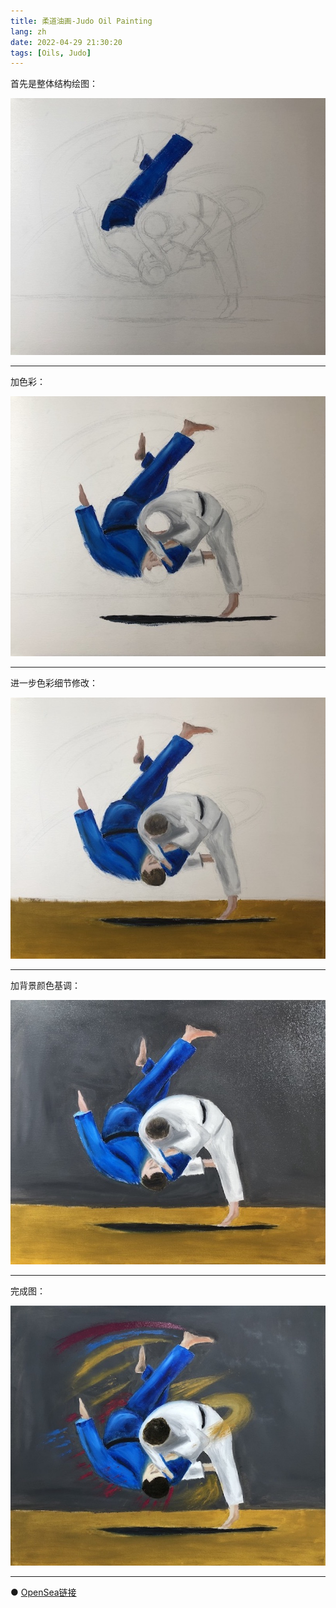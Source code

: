```yaml
---
title: 柔道油画-Judo Oil Painting
lang: zh
date: 2022-04-29 21:30:20
tags: [Oils, Judo]
---
```


首先是整体结构绘图：

![judo](/image/Oils/judo/judo_1.jpeg)

----------------------------------------  

加色彩：

![judo](/image/Oils/judo/judo_2.jpeg)

----------------------------------------  

进一步色彩细节修改：

![judo](/image/Oils/judo/judo_3.jpeg)

----------------------------------------  

加背景颜色基调：

![judo](/image/Oils/judo/judo_4.jpeg)

----------------------------------------  

完成图：

![judo](/image/Oils/judo/judo_5.jpeg)

----------------------------------------  

● [OpenSea链接](https://opensea.io/assets/ethereum/0x495f947276749ce646f68ac8c248420045cb7b5e/5538608732828411082250453030091092578936762873171210564831323257723697496065 "Judo Oil Painting")

<nft-card
contractAddress="0x495f947276749ce646f68ac8c248420045cb7b5e"
tokenId="5538608732828411082250453030091092578936762873171210564831323257723697496065">
</nft-card>
<script src="https://unpkg.com/embeddable-nfts/dist/nft-card.min.js"></script>
